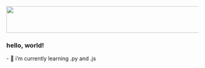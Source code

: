 <img src="https://pnghq.com/wp-content/uploads/christmas-lights-png-no-background.png" width="600px" height="70px">
<h3>
hello, world!
</h3>
- 🌲 i’m currently learning .py and .js

